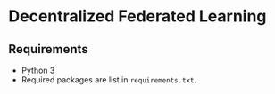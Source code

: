 # Decentralized Federated Learning


## Requirements

- Python 3
- Required packages are list in ``requirements.txt``.

